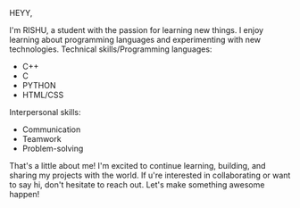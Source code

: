 HEYY,

I'm RISHU, a student with the passion for learning new things.
I enjoy learning about programming languages and experimenting with new technologies.
Technical skills/Programming languages:
* C++
* C
* PYTHON
* HTML/CSS

Interpersonal skills:
* Communication
* Teamwork
* Problem-solving

That's a little about me! I'm excited to continue learning, building, and sharing my projects with the world. If u're interested in collaborating or want to say hi, don't hesitate to reach out.
Let's make something awesome happen!
